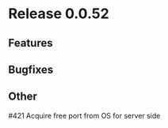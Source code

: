 # Release 0.0.52

## Features

## Bugfixes

## Other

#421 Acquire free port from OS for server side

